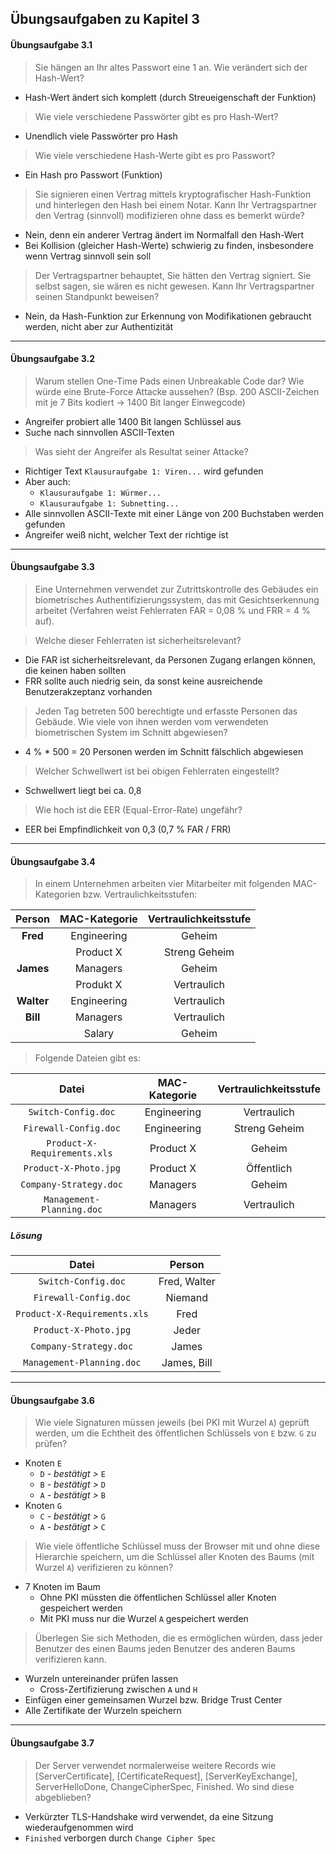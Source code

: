 ## Übungsaufgaben zu Kapitel 3
#### Übungsaufgabe 3.1
> Sie hängen an Ihr altes Passwort eine 1 an. Wie verändert sich der Hash-Wert?

- Hash-Wert ändert sich komplett (durch Streueigenschaft der Funktion)

> Wie viele verschiedene Passwörter gibt es pro Hash-Wert?

- Unendlich viele Passwörter pro Hash

> Wie viele verschiedene Hash-Werte gibt es pro Passwort?

- Ein Hash pro Passwort (Funktion)

> Sie signieren einen Vertrag mittels kryptografischer Hash-Funktion und hinterlegen den Hash bei einem
  Notar. Kann Ihr Vertragspartner den Vertrag (sinnvoll) modifizieren ohne dass es bemerkt würde?

- Nein, denn ein anderer Vertrag ändert im Normalfall den Hash-Wert
- Bei Kollision (gleicher Hash-Werte) schwierig zu finden, insbesondere wenn Vertrag sinnvoll sein soll
  
> Der Vertragspartner behauptet, Sie hätten den Vertrag signiert. Sie selbst sagen, sie wären es nicht gewesen.
  Kann Ihr Vertragspartner seinen Standpunkt beweisen?
  
- Nein, da Hash-Funktion zur Erkennung von Modifikationen gebraucht werden, nicht aber zur Authentizität
  
---
  
#### Übungsaufgabe 3.2
> Warum stellen One-Time Pads einen Unbreakable Code dar? 
Wie würde eine Brute-Force Attacke aussehen? (Bsp. 200 ASCII-Zeichen mit je 7 Bits kodiert -> 1400 Bit langer Einwegcode)

- Angreifer probiert alle 1400 Bit langen Schlüssel aus
- Suche nach sinnvollen ASCII-Texten

> Was sieht der Angreifer als Resultat seiner Attacke?

- Richtiger Text `Klausuraufgabe 1: Viren...` wird gefunden
- Aber auch:
  - `Klausuraufgabe 1: Würmer...`
  - `Klausuraufgabe 1: Subnetting...`
- Alle sinnvollen ASCII-Texte mit einer Länge von 200 Buchstaben werden gefunden
- Angreifer weiß nicht, welcher Text der richtige ist

---

#### Übungsaufgabe 3.3
> Eine Unternehmen verwendet zur Zutrittskontrolle des Gebäudes ein biometrisches Authentifizierungssystem, das mit
  Gesichtserkennung arbeitet (Verfahren weist Fehlerraten FAR = 0,08 % und FRR = 4 % auf).
  
> Welche dieser Fehlerraten ist sicherheitsrelevant?

- Die FAR ist sicherheitsrelevant, da Personen Zugang erlangen können, die keinen haben sollten
- FRR sollte auch niedrig sein, da sonst keine ausreichende Benutzerakzeptanz vorhanden

> Jeden Tag betreten 500 berechtigte und erfasste Personen das Gebäude. Wie viele von ihnen werden vom verwendeten
  biometrischen System im Schnitt abgewiesen?
  
- 4 % * 500 = 20 Personen werden im Schnitt fälschlich abgewiesen
  
> Welcher Schwellwert ist bei obigen Fehlerraten eingestellt?

- Schwellwert liegt bei ca. 0,8

> Wie hoch ist die EER (Equal-Error-Rate) ungefähr?

- EER bei Empfindlichkeit von 0,3 (0,7 % FAR / FRR)

---

#### Übungsaufgabe 3.4
> In einem Unternehmen arbeiten vier Mitarbeiter mit folgenden MAC-Kategorien bzw. Vertraulichkeitsstufen:

Person | MAC-Kategorie | Vertraulichkeitsstufe
:---: | :---: | :---:
**Fred** | Engineering | Geheim
| | Product X | Streng Geheim
**James** | Managers | Geheim
| | Produkt X | Vertraulich
**Walter** | Engineering | Vertraulich
**Bill** | Managers | Vertraulich
| | Salary | Geheim

> Folgende Dateien gibt es:

Datei | MAC-Kategorie | Vertraulichkeitsstufe
:---: | :---: | :---:
`Switch-Config.doc` | Engineering | Vertraulich
`Firewall-Config.doc` | Engineering | Streng Geheim
`Product-X-Requirements.xls` | Product X | Geheim
`Product-X-Photo.jpg` | Product X | Öffentlich
`Company-Strategy.doc` | Managers | Geheim
`Management-Planning.doc` | Managers | Vertraulich

##### Lösung
Datei | Person
:---: | :---:
`Switch-Config.doc` | Fred, Walter
`Firewall-Config.doc` | Niemand
`Product-X-Requirements.xls` | Fred
`Product-X-Photo.jpg` | Jeder
`Company-Strategy.doc` | James
`Management-Planning.doc` | James, Bill

---

#### Übungsaufgabe 3.6
>  Wie viele Signaturen müssen jeweils (bei PKI mit Wurzel `A`) geprüft werden, um die Echtheit des öffentlichen 
Schlüssels von `E` bzw. `G` zu prüfen?

- Knoten `E`
  - `D` *- bestätigt >* `E`
  - `B` *- bestätigt >* `D`
  - `A` *- bestätigt >* `B`
- Knoten `G`
  - `C` *- bestätigt >* `G`
  - `A` *- bestätigt >* `C`
   
> Wie viele öffentliche Schlüssel muss der Browser mit und ohne diese Hierarchie speichern, um die Schlüssel 
aller Knoten des Baums (mit Wurzel `A`) verifizieren zu können?

- 7 Knoten im Baum
  - Ohne PKI müssten die öffentlichen Schlüssel aller Knoten gespeichert werden
  - Mit PKI muss nur die Wurzel `A` gespeichert werden
  
> Überlegen Sie sich Methoden, die es ermöglichen würden, dass jeder Benutzer des einen Baums jeden Benutzer 
des anderen Baums verifizieren kann.

- Wurzeln untereinander prüfen lassen
  - Cross-Zertifizierung zwischen `A` und `H`
- Einfügen einer gemeinsamen Wurzel bzw. Bridge Trust Center
- Alle Zertifikate der Wurzeln speichern

---

#### Übungsaufgabe 3.7
> Der Server verwendet normalerweise weitere Records wie [ServerCertificate], [CertificateRequest], [ServerKeyExchange], 
ServerHelloDone, ChangeCipherSpec, Finished. 
Wo sind diese abgeblieben?

- Verkürzter TLS-Handshake wird verwendet, da eine Sitzung wiederaufgenommen wird
- `Finished` verborgen durch `Change Cipher Spec`